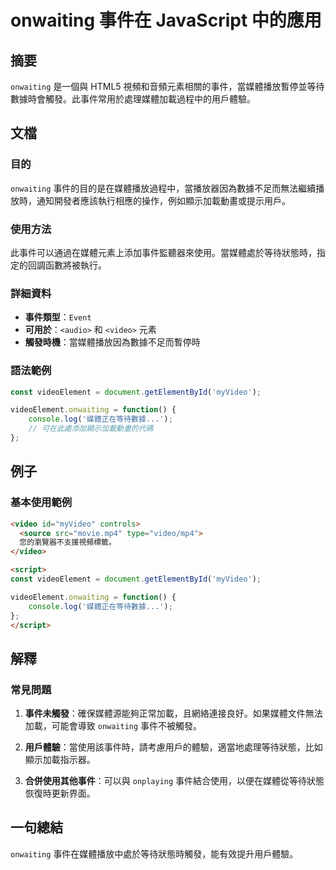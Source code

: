<!--
Meta Description: # onwaiting 事件在 JavaScript 中的應用 ## 摘要 `onwaiting` 是一個與 HTML5 視頻和音頻元素相關的事件，當媒體播放暫停並等待數據時會觸發。此事件常用於處理媒體加載過程中的用戶體驗。 ## 文檔 ### 目的 `onwaiting` 事件的目的是在媒體播放過...
Meta Keywords: onwaiting, video, videoelement, myvideo, javascript
-->

# onwaiting 事件在 JavaScript 中的應用

## 摘要
`onwaiting` 是一個與 HTML5 視頻和音頻元素相關的事件，當媒體播放暫停並等待數據時會觸發。此事件常用於處理媒體加載過程中的用戶體驗。

## 文檔
### 目的
`onwaiting` 事件的目的是在媒體播放過程中，當播放器因為數據不足而無法繼續播放時，通知開發者應該執行相應的操作，例如顯示加載動畫或提示用戶。

### 使用方法
此事件可以通過在媒體元素上添加事件監聽器來使用。當媒體處於等待狀態時，指定的回調函數將被執行。

### 詳細資料
- **事件類型**：`Event`
- **可用於**：`<audio>` 和 `<video>` 元素
- **觸發時機**：當媒體播放因為數據不足而暫停時

### 語法範例
```javascript
const videoElement = document.getElementById('myVideo');

videoElement.onwaiting = function() {
    console.log('媒體正在等待數據...');
    // 可在此處添加顯示加載動畫的代碼
};
```

## 例子
### 基本使用範例
```html
<video id="myVideo" controls>
  <source src="movie.mp4" type="video/mp4">
  您的瀏覽器不支援視頻標籤。
</video>

<script>
const videoElement = document.getElementById('myVideo');

videoElement.onwaiting = function() {
    console.log('媒體正在等待數據...');
};
</script>
```

## 解釋
### 常見問題
1. **事件未觸發**：確保媒體源能夠正常加載，且網絡連接良好。如果媒體文件無法加載，可能會導致 `onwaiting` 事件不被觸發。
  
2. **用戶體驗**：當使用該事件時，請考慮用戶的體驗，適當地處理等待狀態，比如顯示加載指示器。

3. **合併使用其他事件**：可以與 `onplaying` 事件結合使用，以便在媒體從等待狀態恢復時更新界面。

## 一句總結
`onwaiting` 事件在媒體播放中處於等待狀態時觸發，能有效提升用戶體驗。